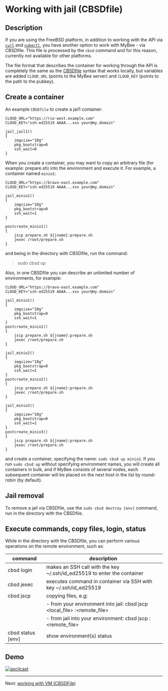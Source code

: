 # Working with jail (CBSDfile)

## Description

If you are using the FreeBSD platform, in addition to working with the API via [`curl`](jail_curl.md) and [`nubectl`](jail_nubectl.md), you have another option to work with MyBee - via CBSDfile. 
This file is processed by the `cbsd` command and for this reason, currently not available for other platforms.

The file format that describes the container for working through the API is completely the same as the <a target="_blank" href="https://www.bsdstore.ru/en/cbsdfile.html">CBSDfile</a> syntax that works locally, 
but variables are added `CLOUD_URL` (points to the MyBee server) and `CLOUD_KEY` (points to the path to the pubkey).

## Create a container

An example `CBSDfile` to create a jail1 container:

```
CLOUD_URL="https://rio-west.example.com"
CLOUD_KEY="ssh-ed25519 AAAA...xxx your@my.domain"

jail_jail1()
{
	imgsize="10g"
	pkg_bootstrap=0
	ssh_wait=0
}
```

When you create a container, you may want to copy an arbitrary file (for example: prepare.sh) into the environment and execute it. For example, a container named `minio1`:

```
CLOUD_URL="https://bravo-east.example.com"
CLOUD_KEY="ssh-ed25519 AAAA...xxx your@my.domain"

jail_minio1()
{
	imgsize="10g"
	pkg_bootstrap=0
	ssh_wait=1
}

postcreate_minio1()
{
	jscp prepare.sh ${jname}:prepare.sh
	jexec /root/prepare.sh
}
```

and being in the directory with CBSDfile, run the command:
> sudo cbsd up

Also, in one CBSDfile you can describe an unlimited number of environments, for example:
```
CLOUD_URL="https://bravo-east.example.com"
CLOUD_KEY="ssh-ed25519 AAAA...xxx your@my.domain"

jail_minio1()
{
	imgsize="10g"
	pkg_bootstrap=0
	ssh_wait=1
}
postcreate_minio1()
{
	jscp prepare.sh ${jname}:prepare.sh
	jexec /root/prepare.sh
}

jail_minio2()
{
	imgsize="10g"
	pkg_bootstrap=0
	ssh_wait=1
}
postcreate_minio2()
{
	jscp prepare.sh ${jname}:prepare.sh
	jexec /root/prepare.sh
}

jail_minio3()
{
	imgsize="10g"
	pkg_bootstrap=0
	ssh_wait=1
}
postcreate_minio3()
{
	jscp prepare.sh ${jname}:prepare.sh
	jexec /root/prepare.sh
}
```

and create a container, specifying the name: `sudo cbsd up minio2`. If you run `sudo cbsd up` without specifying environment names, 
you will create all containers in bulk, and if MyBee consists of several nodes, each subsequent container will be placed on the next host in the list by round-robin (by default).

##  Jail removal

To remove a jail via CBSDfile, use the `sudo cbsd destroy [env]` command, run in the directory with the CBSDfile.

## Execute commands, copy files, login, status

While in the directory with the CBSDfile, you can perform various operations on the remote environment, such as:

|      command      |  description                                                                   |
| ----------------- | ------------------------------------------------------------------------------ |
| cbsd login        | makes an SSH call with the key ~/.ssh/id_ed25519 to enter the container        |
| cbsd jexec <cmd>  | executes <cmd> command in container via SSH with key ~/.ssh/id_ed25519         |
| cbsd jscp         | copying files, e.g:                                                            |
|                   |  - from your environment into jail: cbsd jscp <local_file> <env>:<remote_file> |
|                   |  - from jail into your environment: cbsd jscp <env>:<remote_file> <local-file> |
| cbsd status [env] | show environment(s) status                                                     |


## Demo

[![asciicast](https://asciinema.org/a/492179.svg)](https://asciinema.org/a/492179)

---

Next: [working with VM (CBSDFile)](bhyve_cbsdfile.md)


